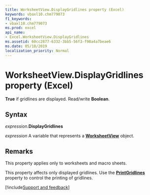 ```yaml
---
title: WorksheetView.DisplayGridlines property (Excel)
keywords: vbaxl10.chm779073
f1_keywords:
- vbaxl10.chm779073
ms.prod: excel
api_name:
- Excel.WorksheetView.DisplayGridlines
ms.assetid: 60cc2877-6332-3bb5-56f3-f98a4a7beae6
ms.date: 05/18/2019
localization_priority: Normal
---
```



# WorksheetView.DisplayGridlines property (Excel)

**True** if gridlines are displayed. Read/write **Boolean**.


## Syntax

_expression_.**DisplayGridlines**

_expression_ A variable that represents a **[WorksheetView](Excel.WorksheetView.md)** object.


## Remarks

This property applies only to worksheets and macro sheets.

This property affects only displayed gridlines. Use the **[PrintGridlines](Excel.PageSetup.PrintGridlines.md)** property to control the printing of gridlines.




[!include[Support and feedback](~/includes/feedback-boilerplate.md)]